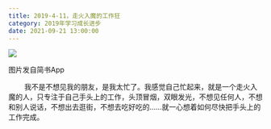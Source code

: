 ```yaml
---
title: 2019-4-11，走火入魔的工作狂
category: 2019年学习成长进步
date: 2021-09-21 13:00:00
---
```


![](https://markdown-1301532546.cos.ap-guangzhou.myqcloud.com/peipei_blog/20210921144333.jpeg)  

图片发自简书App

  

  

        我不是不想见我的朋友，是我太忙了。我感觉自己忙起来，就是一个走火入魔的人，只专注于自己手头上的工作，头顶冒烟，双眼发光，不想见任何人，不想和别人说话，不想出去逛街，不想去吃好吃的……就一心想着如何尽快把手头上的工作完成。